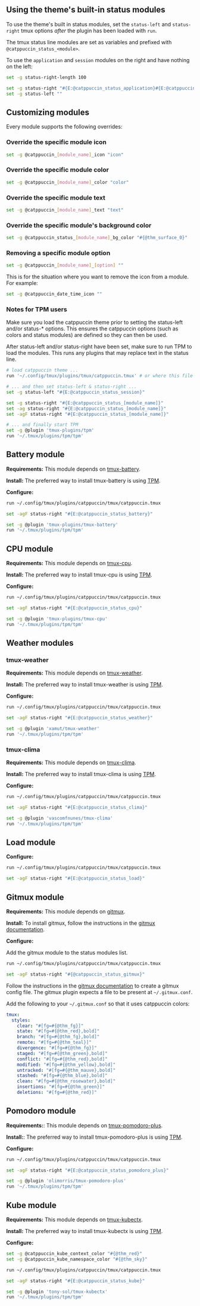 ## Using the theme's built-in status modules

To use the theme's built in status modules, set the `status-left` and
`status-right` tmux options _after_ the plugin has been loaded with `run`.

The tmux status line modules are set as variables and prefixed with `@catppuccin_status_<module>`.

To use the `application` and `session` modules on the right and have nothing on
the left:

```sh
set -g status-right-length 100

set -g status-right "#{E:@catppuccin_status_application}#{E:@catppuccin_status_session}"
set -g status-left ""
```

## Customizing modules

Every module supports the following overrides:

### Override the specific module icon

```sh
set -g @catppuccin_[module_name]_icon "icon"
```

### Override the specific module color

```sh
set -g @catppuccin_[module_name]_color "color"
```

### Override the specific module text

```sh
set -g @catppuccin_[module_name]_text "text"
```

### Override the specific module's background color

```sh
set -g @catppuccin_status_[module_name]_bg_color "#{@thm_surface_0}"
```

### Removing a specific module option

```sh
set -g @catppuccin_[module_name]_[option] ""
```

This is for the situation where you want to remove the icon from a module.
For example:

```sh
set -g @catppuccin_date_time_icon ""
```

### Notes for TPM users

Make sure you load the catppuccin theme prior to setting the status-left and/or
status-* options. This ensures the catppuccin options (such as colors and
status modules) are defined so they can then be used.

After status-left and/or status-right have been set, make sure to run TPM to load
the modules. This runs any plugins that may replace text in the status line.

```bash
# load catppuccin theme ...
run '~/.config/tmux/plugins/tmux/catppuccin.tmux' # or where this file is located on your machine

# ... and then set status-left & status-right ...
set -g status-left "#{E:@catppuccin_status_session}"

set -g status-right "#{E:@catppuccin_status_[module_name]}"
set -ag status-right "#{E:@catppuccin_status_[module_name]}"
set -agF status-right "#{E:@catppuccin_status_[module_name]}"

# ... and finally start TPM
set -g @plugin 'tmux-plugins/tpm'
run '~/.tmux/plugins/tpm/tpm'
```

## Battery module

**Requirements:** This module depends on [tmux-battery](https://github.com/tmux-plugins/tmux-battery/tree/master).

**Install:** The preferred way to install tmux-battery is using [TPM](https://github.com/tmux-plugins/tpm).

**Configure:**

```sh
run ~/.config/tmux/plugins/catppuccin/tmux/catppuccin.tmux

set -agF status-right "#{E:@catppuccin_status_battery}"

set -g @plugin 'tmux-plugins/tmux-battery'
run '~/.tmux/plugins/tpm/tpm'
```

## CPU module

**Requirements:** This module depends on [tmux-cpu](https://github.com/tmux-plugins/tmux-cpu/tree/master).

**Install:** The preferred way to install tmux-cpu is using [TPM](https://github.com/tmux-plugins/tpm).

**Configure:**

```sh
run ~/.config/tmux/plugins/catppuccin/tmux/catppuccin.tmux

set -agF status-right "#{E:@catppuccin_status_cpu}"

set -g @plugin 'tmux-plugins/tmux-cpu'
run '~/.tmux/plugins/tpm/tpm'
```

## Weather modules

### tmux-weather

**Requirements:** This module depends on [tmux-weather](https://github.com/xamut/tmux-weather).

**Install:** The preferred way to install tmux-weather is using [TPM](https://github.com/tmux-plugins/tpm).

**Configure:**

```sh
run ~/.config/tmux/plugins/catppuccin/tmux/catppuccin.tmux

set -agF status-right "#{E:@catppuccin_status_weather}"

set -g @plugin 'xamut/tmux-weather'
run '~/.tmux/plugins/tpm/tpm'
```

### tmux-clima

**Requirements:** This module depends on [tmux-clima](https://github.com/vascomfnunes/tmux-clima).

**Install:** The preferred way to install tmux-clima is using [TPM](https://github.com/tmux-plugins/tpm).

**Configure:**

```sh
run ~/.config/tmux/plugins/catppuccin/tmux/catppuccin.tmux

set -agF status-right "#{E:@catppuccin_status_clima}"

set -g @plugin 'vascomfnunes/tmux-clima'
run '~/.tmux/plugins/tpm/tpm'
```

## Load module

**Configure:**

```sh
run ~/.config/tmux/plugins/catppuccin/tmux/catppuccin.tmux

set -agF status-right "#{E:@catppuccin_status_load}"
```

## Gitmux module

**Requirements:** This module depends on [gitmux](https://github.com/arl/gitmux).

**Install:** To install gitmux, follow the instructions in the [gitmux documentation](https://github.com/arl/gitmux/blob/main/README.md#installing).

**Configure:**

Add the gitmux module to the status modules list.

```sh
run ~/.config/tmux/plugins/catppuccin/tmux/catppuccin.tmux

set -agF status-right "#{@catppuccin_status_gitmux}"
```

Follow the instructions in the [gitmux documentation](https://github.com/arl/gitmux/blob/main/README.md#customizing)
to create a gitmux config file. The gitmux plugin expects a file to be present
at `~/.gitmux.conf`.

Add the following to your `~/.gitmux.conf` so that it uses catppuccin colors:

```yaml
tmux:
  styles:
    clear: "#[fg=#{@thm_fg}]"
    state: "#[fg=#{@thm_red},bold]"
    branch: "#[fg=#{@thm_fg},bold]"
    remote: "#[fg=#{@thm_teal}]"
    divergence: "#[fg=#{@thm_fg}]"
    staged: "#[fg=#{@thm_green},bold]"
    conflict: "#[fg=#{@thm_red},bold]"
    modified: "#[fg=#{@thm_yellow},bold]"
    untracked: "#[fg=#{@thm_mauve},bold]"
    stashed: "#[fg=#{@thm_blue},bold]"
    clean: "#[fg=#{@thm_rosewater},bold]"
    insertions: "#[fg=#{@thm_green}]"
    deletions: "#[fg=#{@thm_red}]"
```

## Pomodoro module

**Requirements:**: This module depends on [tmux-pomodoro-plus](https://github.com/olimorris/tmux-pomodoro-plus/tree/main).

**Install:**: The preferred way to install tmux-pomodoro-plus is using [TPM](https://github.com/tmux-plugins/tpm).

**Configure:**

```sh
run ~/.config/tmux/plugins/catppuccin/tmux/catppuccin.tmux

set -agF status-right "#{E:@catppuccin_status_pomodoro_plus}"

set -g @plugin 'olimorris/tmux-pomodoro-plus'
run '~/.tmux/plugins/tpm/tpm'
```

## Kube module

**Requirements:** This module depends on [tmux-kubectx](https://github.com/tony-sol/tmux-kubectx).

**Install:** The preferred way to install tmux-kubectx is using [TPM](https://github.com/tmux-plugins/tpm).

**Configure:**

```sh
set -g @catppuccin_kube_context_color "#{@thm_red}"
set -g @catppuccin_kube_namespace_color "#{@thm_sky}"

run ~/.config/tmux/plugins/catppuccin/tmux/catppuccin.tmux

set -agF status-right "#{E:@catppuccin_status_kube}"

set -g @plugin 'tony-sol/tmux-kubectx'
run '~/.tmux/plugins/tpm/tpm'
```
